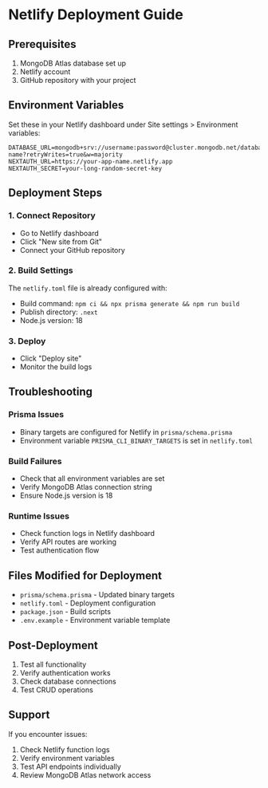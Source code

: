 # Netlify Deployment Guide

## Prerequisites
1. MongoDB Atlas database set up
2. Netlify account
3. GitHub repository with your project

## Environment Variables
Set these in your Netlify dashboard under Site settings > Environment variables:

```
DATABASE_URL=mongodb+srv://username:password@cluster.mongodb.net/database-name?retryWrites=true&w=majority
NEXTAUTH_URL=https://your-app-name.netlify.app
NEXTAUTH_SECRET=your-long-random-secret-key
```

## Deployment Steps

### 1. Connect Repository
- Go to Netlify dashboard
- Click "New site from Git"
- Connect your GitHub repository

### 2. Build Settings
The `netlify.toml` file is already configured with:
- Build command: `npm ci && npx prisma generate && npm run build`
- Publish directory: `.next`
- Node.js version: 18

### 3. Deploy
- Click "Deploy site"
- Monitor the build logs

## Troubleshooting

### Prisma Issues
- Binary targets are configured for Netlify in `prisma/schema.prisma`
- Environment variable `PRISMA_CLI_BINARY_TARGETS` is set in `netlify.toml`

### Build Failures
- Check that all environment variables are set
- Verify MongoDB Atlas connection string
- Ensure Node.js version is 18

### Runtime Issues
- Check function logs in Netlify dashboard
- Verify API routes are working
- Test authentication flow

## Files Modified for Deployment
- `prisma/schema.prisma` - Updated binary targets
- `netlify.toml` - Deployment configuration
- `package.json` - Build scripts
- `.env.example` - Environment variable template

## Post-Deployment
1. Test all functionality
2. Verify authentication works
3. Check database connections
4. Test CRUD operations

## Support
If you encounter issues:
1. Check Netlify function logs
2. Verify environment variables
3. Test API endpoints individually
4. Review MongoDB Atlas network access

